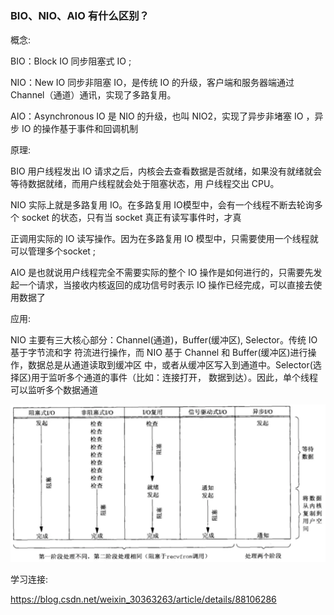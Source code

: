#
### BIO、NIO、AIO 有什么区别？

概念:

BIO：Block IO 同步阻塞式 IO ;

NIO：New IO 同步非阻塞 IO，是传统 IO 的升级，客户端和服务器端通过 Channel（通道）通讯，实现了多路复用。

AIO：Asynchronous IO 是 NIO 的升级，也叫 NIO2，实现了异步非堵塞 IO ，异步 IO 的操作基于事件和回调机制

原理:

BIO 用户线程发出 IO 请求之后，内核会去查看数据是否就绪，如果没有就绪就会等待数据就绪，而用户线程就会处于阻塞状态，用
户线程交出 CPU。

NIO 实际上就是多路复用 IO。在多路复用 IO模型中，会有一个线程不断去轮询多个 socket 的状态，只有当 socket 真正有读写事件时，才真

正调用实际的 IO 读写操作。因为在多路复用 IO 模型中，只需要使用一个线程就可以管理多个socket ;

AIO 是也就说用户线程完全不需要实际的整个 IO 操作是如何进行的，只需要先发起一个请求，当接收内核返回的成功信号时表示 IO 操作已经完成，可以直接去使用数据了

应用:

NIO 主要有三大核心部分：Channel(通道)，Buffer(缓冲区), Selector。传统 IO 基于字节流和字
符流进行操作，而 NIO 基于 Channel 和 Buffer(缓冲区)进行操作，数据总是从通道读取到缓冲区
中，或者从缓冲区写入到通道中。Selector(选择区)用于监听多个通道的事件（比如：连接打开，
数据到达）。因此，单个线程可以监听多个数据通道

![image](./assets/clipboard.png)

学习连接:

https://blog.csdn.net/weixin_30363263/article/details/88106286